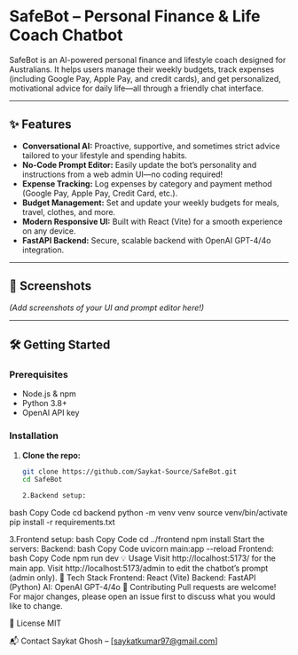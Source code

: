 # SafeBot – Personal Finance & Life Coach Chatbot

SafeBot is an AI-powered personal finance and lifestyle coach designed for Australians. It helps users manage their weekly budgets, track expenses (including Google Pay, Apple Pay, and credit cards), and get personalized, motivational advice for daily life—all through a friendly chat interface.

---

## ✨ Features

- **Conversational AI:** Proactive, supportive, and sometimes strict advice tailored to your lifestyle and spending habits.
- **No-Code Prompt Editor:** Easily update the bot’s personality and instructions from a web admin UI—no coding required!
- **Expense Tracking:** Log expenses by category and payment method (Google Pay, Apple Pay, Credit Card, etc.).
- **Budget Management:** Set and update your weekly budgets for meals, travel, clothes, and more.
- **Modern Responsive UI:** Built with React (Vite) for a smooth experience on any device.
- **FastAPI Backend:** Secure, scalable backend with OpenAI GPT-4/4o integration.

---

## 🚀 Screenshots

*(Add screenshots of your UI and prompt editor here!)*

---

## 🛠️ Getting Started

### Prerequisites

- Node.js & npm
- Python 3.8+
- OpenAI API key

### Installation

1. **Clone the repo:**
   ```bash
   git clone https://github.com/Saykat-Source/SafeBot.git
   cd SafeBot

   2.Backend setup:
bash
Copy Code
cd backend
python -m venv venv
source venv/bin/activate
pip install -r requirements.txt

3.Frontend setup:
bash
Copy Code
cd ../frontend
npm install
Start the servers:
Backend:
bash
Copy Code
uvicorn main:app --reload
Frontend:
bash
Copy Code
npm run dev
💡 Usage
Visit http://localhost:5173/ for the main app.
Visit http://localhost:5173/admin to edit the chatbot’s prompt (admin only).
🧰 Tech Stack
Frontend: React (Vite)
Backend: FastAPI (Python)
AI: OpenAI GPT-4/4o
🤝 Contributing
Pull requests are welcome! For major changes, please open an issue first to discuss what you would like to change.

📄 License
MIT

📬 Contact
Saykat Ghosh – [saykatkumar97@gmail.com]
